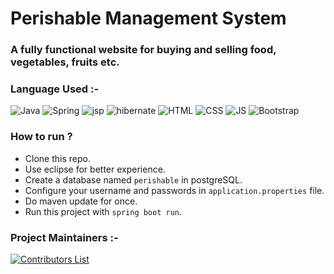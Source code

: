 # Perishable Management System

### A fully functional website for buying and selling food, vegetables, fruits etc.

### Language Used :-

![Java](https://img.shields.io/badge/java-%23ED8B00.svg?style=for-the-badge&logo=java&logoColor=white)
![Spring](https://img.shields.io/badge/spring%20boot-%236DB33F.svg?style=for-the-badge&logo=spring&logoColor=white)
![jsp](https://img.shields.io/badge/jsp-blue?style=for-the-badge&logo=jsp&logoColor=white)
![hibernate](https://img.shields.io/badge/hibernate%20-%231572B6.svg?&style=for-the-badge&logo=hibernate&logoColor=white)
![HTML](https://img.shields.io/badge/html5%20-%23E34F26.svg?&style=for-the-badge&logo=html5&logoColor=white)
![CSS](https://img.shields.io/badge/css3%20-%231572B6.svg?&style=for-the-badge&logo=css3&logoColor=white)
![JS](https://img.shields.io/badge/javascript%20-%23323330.svg?&style=for-the-badge&logo=javascript&logoColor=%23F7DF1E)
<img alt="Bootstrap" src="https://img.shields.io/badge/bootstrap-%23563D7C.svg?style=for-the-badge&logo=bootstrap&logoColor=white"/>

### How to run ?

- Clone this repo.
- Use eclipse for better experience.
- Create a database named `perishable` in postgreSQL. 
- Configure your username and passwords in `application.properties` file.
- Do maven update for once.
- Run this project with `spring boot run`. 

### Project Maintainers :-

[![Contributors List](https://contrib.rocks/image?repo=vasu-1/perishable)](https://github.com/vasu-1/perishable/graphs/contributors)



